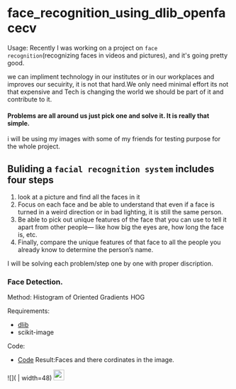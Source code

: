 # face_recognition_using_dlib_openfacecv

Usage:
Recently I was working on a project on `face recognition`(recognizing faces in videos and pictures), and it's going pretty good.

we can impliment technology in our institutes or in our workplaces and improves our secuirity, it is not that hard.We only need minimal effort its not that expensive and Tech is changing the world we should be part of it and contribute to it.

#### Problems are all around us just pick one and solve it. It is really that simple.

i will be using my images with some of my friends for testing purpose for the whole project.

## Buliding a  `facial recognition system` includes four steps   

1. look at a picture and find all the faces in it
2. Focus on each face and be able to understand that even if a face is turned in a weird direction or in bad lighting, it is still the same person.
3. Be able to pick out unique features of the face that you can use to tell it apart from other people— like how big the eyes are, how long the face is, etc.
4. Finally, compare the unique features of that face to all the people you already know to determine the person’s name.


I will be solving each problem/step one by one with proper discription.

### Face Detection.
 Method:  Histogram of Oriented Gradients  HOG
 
 Requirements:
 * [dlib](http://dlib.net/)
 * scikit-image
 
 Code: 
 * [Code](http://dlib.net/)
 Result:Faces and there cordinates in the image.
 
![]( | width=48)
<img src="https://github.com/Zeeshanahmad4/face_recognition_using_openface_dlib/blob/master/Resources/image.png" height="24">
  
 
 
 
 
 
 














